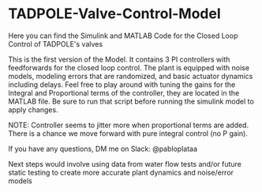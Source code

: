 # TADPOLE-Valve-Control-Model
Here you can find the Simulink and MATLAB Code for the Closed Loop Control of TADPOLE's valves

This is the first version of the Model. It contains 3 PI controllers with feedforwards for the closed loop control.
The plant is equipped with noise models, modeling errors that are randomized, and basic actuator dynamics including delays.
Feel free to play around with tuning the gains for the Integral and Proportional terms of the controller, they are 
located in the MATLAB file. Be sure to run that script before running the simulink model to apply changes. 

NOTE: Controller seems to jitter more when proportional terms are added. There is a chance we move forward with pure integral control (no P gain).

If you have any questions, DM me on Slack: @pabloplataa

Next steps would involve using data from water flow tests and/or future static testing to create more accurate plant dynamics and noise/error models
